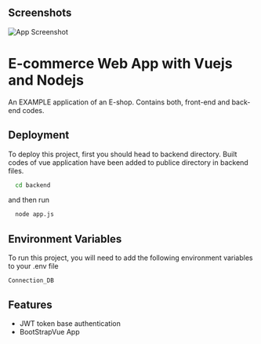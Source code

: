 
## Screenshots

![App Screenshot](https://via.placeholder.com/468x300?text=App+Screenshot+Here)


# E-commerce Web App with Vuejs and Nodejs 

An EXAMPLE application of an E-shop. Contains both, front-end and back-end codes.


## Deployment
To deploy this project, first you should head to backend directory. Built codes of vue application have been added to publice directory in backend files. 

```bash
  cd backend
```
and then run

```bash
  node app.js
```


## Environment Variables

To run this project, you will need to add the following environment variables to your .env file

`Connection_DB`



## Features

- JWT token base authentication
- BootStrapVue App


